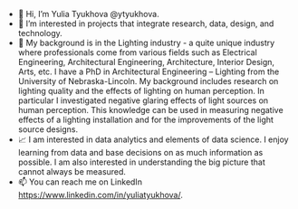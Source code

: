 - 👋 Hi, I’m Yulia Tyukhova @ytyukhova.
- 👀 I’m interested in projects that integrate research, data, design, and technology. 
- :low_brightness: My background is in the Lighting industry - a quite unique industry where professionals come from various fields such as Electrical Engineering, Architectural Engineering, Architecture, Interior Design, Arts, etc. I have a PhD in Architectural Engineering – Lighting from the University of Nebraska-Lincoln. My background includes research on lighting quality and the effects of lighting on human perception. In particular I investigated negative glaring effects of light sources on human perception. This knowledge can be used in measuring negative effects of a lighting installation and for the improvements of the light source designs. 
- :chart_with_upwards_trend: I am interested in data analytics and elements of data science. I enjoy learning from data and base decisions on as much information as possible. I am also interested in understanding the big picture that cannot always be measured. 
- 📫 You can reach me on LinkedIn https://www.linkedin.com/in/yuliatyukhova/. 



<!---
ytyukhova/ytyukhova is a ✨ special ✨ repository because its `README.md` (this file) appears on your GitHub profile.
You can click the Preview link to take a look at your changes.
--->

